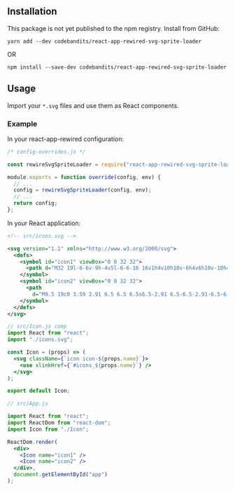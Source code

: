 ## Installation

This package is not yet published to the npm registry. Install from GitHub:

```
yarn add --dev codebandits/react-app-rewired-svg-sprite-loader
```

OR

```
npm install --save-dev codebandits/react-app-rewired-svg-sprite-loader
```

## Usage

Import your `*.svg` files and use them as React components.

### Example

In your react-app-rewired configuration:

```javascript
/* config-overrides.js */

const rewireSvgSpriteLoader = require("react-app-rewired-svg-sprite-loader");

module.exports = function override(config, env) {
  // ...
  config = rewireSvgSpriteLoader(config, env);
  // ...
  return config;
};
```

In your React application:

```svg
<!-- src/icons.svg -->

<svg version="1.1" xmlns="http://www.w3.org/2000/svg">
  <defs>
    <symbol id="icon1" viewBox="0 0 32 32">
      <path d="M32 19l-6-6v-9h-4v5l-6-6-16 16v1h4v10h10v-6h4v6h10v-10h4z"></path>
    </symbol>
    <symbol id="icon2" viewBox="0 0 32 32">
      <path
        d="M9.5 19c0 3.59 2.91 6.5 6.5 6.5s6.5-2.91 6.5-6.5-2.91-6.5-6.5-6.5-6.5 2.91-6.5 6.5zM30 8h-7c-0.5-2-1-4-3-4h-8c-2 0-2.5 2-3 4h-7c-1.1 0-2 0.9-2 2v18c0 1.1 0.9 2 2 2h28c1.1 0 2-0.9 2-2v-18c0-1.1-0.9-2-2-2zM16 27.875c-4.902 0-8.875-3.973-8.875-8.875s3.973-8.875 8.875-8.875c4.902 0 8.875 3.973 8.875 8.875s-3.973 8.875-8.875 8.875zM30 14h-4v-2h4v2z"></path>
    </symbol>
  </defs>
</svg>
```

```jsx harmony
// src/Icon.js comp
import React from "react";
import "./icons.svg";

const Icon = (props) => (
  <svg className={`icon icon-${props.name}`}>
    <use xlinkHref={`#icons_${props.name}`} />
  </svg>
);

export default Icon;
```

```jsx harmony
// src/App.js

import React from "react";
import ReactDom from "react-dom";
import Icon from "./Icon";

ReactDom.render(
  <div>
    <Icon name="icon1" />
    <Icon name="icon2" />
  </div>,
  document.getElementById("app")
);
```
